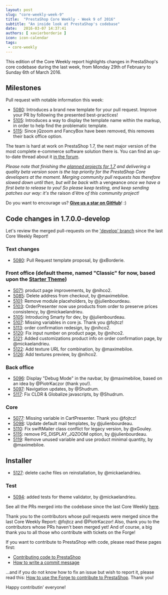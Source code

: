 ```yaml
---
layout: post
slug: "core-weekly-week-9"
title:  "PrestaShop Core Weekly - Week 9 of 2016"
subtitle: "An inside look at PrestaShop's codebase"
date:   2016-03-07 14:37:41
authors: [ xavierborderie ]
icon: icon-calendar
tags:
 - core-weekly
---
```


This edition of the Core Weekly report highlights changes in PrestaShop's core codebase during the last week, from Monday 29th of February to Sunday 6th of March 2016.


## Milestones

Pull request with notable information this week:

 * [5080](https://github.com/PrestaShop/PrestaShop/pull/5080): Introduces a brand new template for your pull request. Improve your PR by following the presented best-practices!
 * [5105](https://github.com/PrestaShop/PrestaShop/pull/5105): Introduces a way to display the template name within the markup, in order to help find the problematic template.
 * [5115](https://github.com/PrestaShop/PrestaShop/pull/5115): Since jQzoom and FancyBox have been removed, this removes their back office option.
 

The team is hard at work on PrestaShop 1.7, the next major version of the most complete e-commerce software solution there is. You can find an up-to-date thread about it [in the forum](https://www.prestashop.com/forums/topic/480580-want-to-know-more-about-17/).

_Please note that finishing the [planned projects for 1.7](http://build.prestashop.com/news/meet-prestashop-team-prestashop-1-7/) and delivering a quality beta version soon is the top priority for the PrestaShop Core developers at the moment. Merging community pull requests has therefore slowed down until then, but will be back_ with a vengeance _once we have a first beta to release to you! So please keep testing, and keep sending patches our way: it's the_ raison d'être _of this community project!_

Do you want to encourage us? **[Give us a star on GitHub](https://github.com/PrestaShop/PrestaShop)**! :)


## Code changes in 1.7.0.0-develop

Let's review the merged pull-requests on the ['develop' branch](https://github.com/PrestaShop/PrestaShop/tree/develop) since the last Core Weekly Report!


### Text changes

 * [5080](https://github.com/PrestaShop/PrestaShop/pull/5080): Pull Request template proposal, by @xBorderie.
 

### Front office (default theme, named "Classic" for now, based upon the [Starter Theme](https://github.com/PrestaShop/PrestaShop/tree/develop/themes/classic))

 * [5071](https://github.com/PrestaShop/PrestaShop/pull/5071): product page improvements, by @nihco2.
 * [5085](https://github.com/PrestaShop/PrestaShop/pull/5085): Delete address from checkout, by @maximebiloe.
 * [5101](https://github.com/PrestaShop/PrestaShop/pull/5101): Remove module placeholders, by @julienbourdeau.
 * [5103](https://github.com/PrestaShop/PrestaShop/pull/5103): OrderPresenter now use products from order to preserve prices consistency, by @mickaelandrieu.
 * [5105](https://github.com/PrestaShop/PrestaShop/pull/5105): Introducing Smarty for dev, by @julienbourdeau.
 * [5107](https://github.com/PrestaShop/PrestaShop/pull/5107): Missing variables in core js. Thank you @fojtcz!
 * [5113](https://github.com/PrestaShop/PrestaShop/pull/5113): order confirmation redesign, by @nihco2.
 * [5120](https://github.com/PrestaShop/PrestaShop/pull/5120): Fix input number on product page, by @nihco2.
 * [5121](https://github.com/PrestaShop/PrestaShop/pull/5121): Added customizations product info on order confirmation page, by @mickaelandrieu.
 * [5122](https://github.com/PrestaShop/PrestaShop/pull/5122): Add texture URL for combination, by @maximebiloe.
 * [5126](https://github.com/PrestaShop/PrestaShop/pull/5126): Add textures preview, by @nihco2.

 
### Back office

 * [5096](https://github.com/PrestaShop/PrestaShop/pull/5096): Display "Debug Mode" in the navbar, by @maximebiloe, based on an idea by @PiotrKaczor (thank you!).
 * [5097](https://github.com/PrestaShop/PrestaShop/pull/5097): Navigation updates, by @Shudrum.
 * [5117](https://github.com/PrestaShop/PrestaShop/pull/5117): Fix CLDR & Globalize javascripts, by @Shudrum.


### Core

 * [5077](https://github.com/PrestaShop/PrestaShop/pull/5077): Missing variable in CartPresenter. Thank you @fojtcz!
 * [5098](https://github.com/PrestaShop/PrestaShop/pull/5098): Update default mail templates, by @julienbourdeau.
 * [5110](https://github.com/PrestaShop/PrestaShop/pull/5110): Fix swiftMailer class conflict for legacy version, by @xGouley.
 * [5115](https://github.com/PrestaShop/PrestaShop/pull/5115): remove PS_DISPLAY_JQZOOM option, by @julienbourdeau.
 * [5119](https://github.com/PrestaShop/PrestaShop/pull/5119): Remove unused variable and use product minimal quantity, by @maximebiloe.
 
 
## Installer
 
 * [5127](https://github.com/PrestaShop/PrestaShop/pull/5127): delete cache files on reinstallation, by @mickaelandrieu.
 
 
### Test
 
 * [5094](https://github.com/PrestaShop/PrestaShop/pull/5094): added tests for theme validator, by @mickaelandrieu.
 

See all the PRs merged into the codebase since the last Core Weekly [here](https://github.com/PrestaShop/PrestaShop/pulls?utf8=%E2%9C%93&q=is%3Apr+is%3Amerged+merged%3A2016-02-29..2016-03-06+).

Thank you to the contributors whose pull requests were merged since the last Core Weekly Report: @fojtcz and @PiotrKaczor! Also, thank you to the contributors whose PRs haven't been merged yet! And of course, a big thank you to all those who contribute with tickets on the Forge!

If you want to contribute to PrestaShop with code, please read these pages first:

 * [Contributing code to PrestaShop](http://doc.prestashop.com/display/PS16/Contributing+code+to+PrestaShop)
 * [How to write a commit message](http://doc.prestashop.com/display/PS16/How+to+write+a+commit+message)

...and if you do not know how to fix an issue but wish to report it, please read this: [How to use the Forge to contribute to PrestaShop](http://doc.prestashop.com/display/PS16/How+to+use+the+Forge+to+contribute+to+PrestaShop). Thank you!

Happy contributin' everyone!

